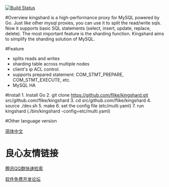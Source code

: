 [![Build Status](https://travis-ci.org/flike/kingshard.svg?branch=master)](https://travis-ci.org/flike/kingshard)

#Overview
kingshard is a high-performance proxy for MySQL powered by Go. Just like other mysql proxies, you can use it to split the read/write sqls. Now it supports basic SQL statements (select, insert, update, replace, delete). The most important feature is the sharding function. Kingshard aims to simplify the sharding solution of MySQL.

#Feature
- splits reads and writes
- sharding table across multiple nodes
- client's ip ACL control.
- supports prepared statement: COM_STMT_PREPARE, COM_STMT_EXECUTE, etc.
- MySQL HA

#Install
    1. Install Go
    2. git clone https://github.com/flike/kingshard.git src/github.com/flike/kingshard
    3. cd src/github.com/flike/kingshard
    4. source ./dev.sh
    5. make
    6. set the config file (etc/multi.yaml)
    7. run kingshard (./bin/kingshard -config=etc/multi.yaml)

#Other language version

[简体中文](README_ZH.md)



 # 良心友情链接

[腾讯QQ群快速检索](http://u.720life.cn/s/8cf73f7c)

[软件免费开发论坛](http://u.720life.cn/s/bbb01dc0)